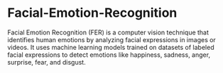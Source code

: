 # Facial-Emotion-Recognition
Facial Emotion Recognition (FER) is a computer vision technique that identifies human emotions by analyzing facial expressions in images or videos. It uses machine learning models trained on datasets of labeled facial expressions to detect emotions like happiness, sadness, anger, surprise, fear, and disgust.
